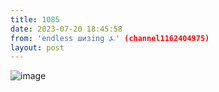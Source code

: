 ```yaml
---
title: 1085
date: 2023-07-20 18:45:58
from: 'endless шизing ⍼' (channel1162404975)
layout: post
---
```


![image](photos/photo_145@20-07-2023_18-45-58.jpg)


